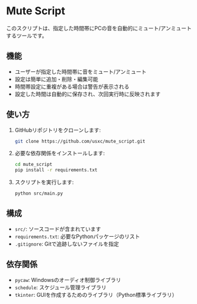 # Mute Script

このスクリプトは、指定した時間帯にPCの音を自動的にミュート/アンミュートするツールです。

## 機能

- ユーザーが指定した時間帯に音をミュート/アンミュート
- 設定は簡単に追加・削除・編集可能
- 時間帯設定に重複がある場合は警告が表示される
- 設定した時間は自動的に保存され、次回実行時に反映されます

## 使い方

1. GitHubリポジトリをクローンします:
    ```bash
    git clone https://github.com/usxc/mute_script.git
    ```
   
2. 必要な依存関係をインストールします:
    ```bash
    cd mute_script
    pip install -r requirements.txt
    ```

3. スクリプトを実行します:
    ```bash
    python src/main.py
    ```

## 構成

- `src/`: ソースコードが含まれています
- `requirements.txt`: 必要なPythonパッケージのリスト
- `.gitignore`: Gitで追跡しないファイルを指定

## 依存関係

- `pycaw`: Windowsのオーディオ制御ライブラリ
- `schedule`: スケジュール管理ライブラリ
- `tkinter`: GUIを作成するためのライブラリ（Python標準ライブラリ）
